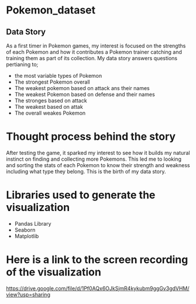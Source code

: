 # Pokemon_dataset

## Data Story
  As a first timer in Pokemon games, my interest is focused on the strengths of each Pokemon and how it contributes a Pokemon trainer catching and training them as part of its collection. My data story answers questions pertianing to; 
  * the most variable types of Pokemon
  * The strongest Pokemon overall
  * The weakest pokemon based on attack ans their names
  * The weakest Pokemon based on defense and their names
  * The stronges based on attack
  * The weakest based on attak
  * The overall weakes Pokemon

# Thought process behind the story
  After testing the game, it sparked my interest to see how it builds my natural instinct on finding and collecting more Pokemons. This led me to looking and sorting the stats of each Pokemon to know their strength and weakness including what type they belong. This is the birth of my data story.

# Libraries used to generate the visualization
  * Pandas Library
  * Seaborn
  * Matplotlib

# Here is a link to the screen recording of the visualization
https://drive.google.com/file/d/1Pf0AQx6OJkSjmR4kykubm9ggGv3gdVHM/view?usp=sharing
